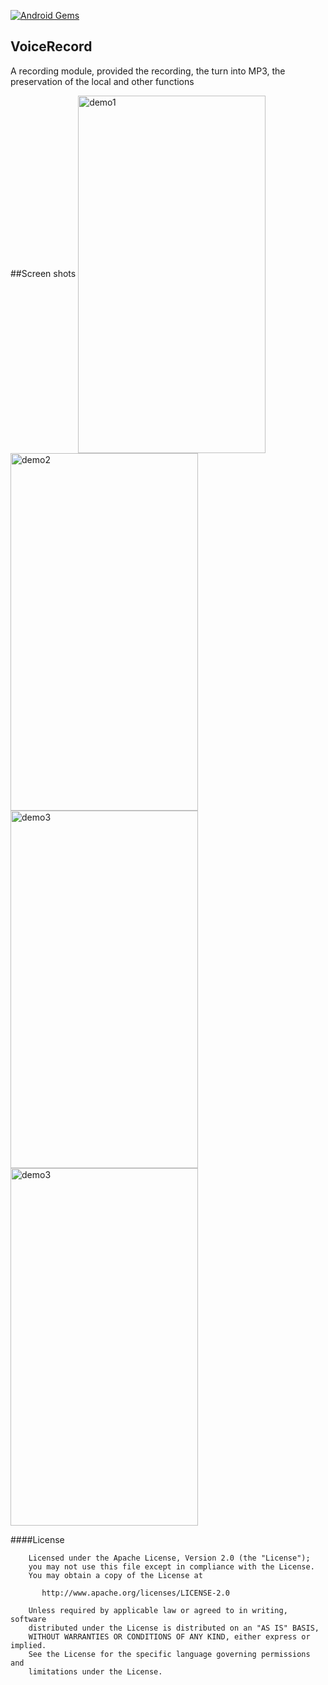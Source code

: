 [![Android Gems](http://www.android-gems.com/badge/gmyboy/VoiceRecord.svg?branch=master)](http://www.android-gems.com/lib/gmyboy/VoiceRecord)

## VoiceRecord
A recording module, provided the recording, the turn into MP3, the preservation of the local and other functions

##Screen shots
<img src="https://github.com/gmyboy/VoiceRecord/blob/master/screenshots/main.png" width = "300" height = "572" alt="demo1" align=center />
<img src="https://github.com/gmyboy/VoiceRecord/blob/master/screenshots/main2.png" width = "300" height = "572" alt="demo2" align=center />
<img src="https://github.com/gmyboy/VoiceRecord/blob/master/screenshots/main3.png" width = "300" height = "572" alt="demo3" align=center />
<img src="https://github.com/gmyboy/VoiceRecord/blob/master/screenshots/main4.png" width = "300" height = "572" alt="demo3" align=center />



####License
    
	
	    Licensed under the Apache License, Version 2.0 (the "License");
	    you may not use this file except in compliance with the License.
	    You may obtain a copy of the License at
	
	       http://www.apache.org/licenses/LICENSE-2.0
	
	    Unless required by applicable law or agreed to in writing, software
	    distributed under the License is distributed on an "AS IS" BASIS,
	    WITHOUT WARRANTIES OR CONDITIONS OF ANY KIND, either express or implied.
	    See the License for the specific language governing permissions and
	    limitations under the License.
